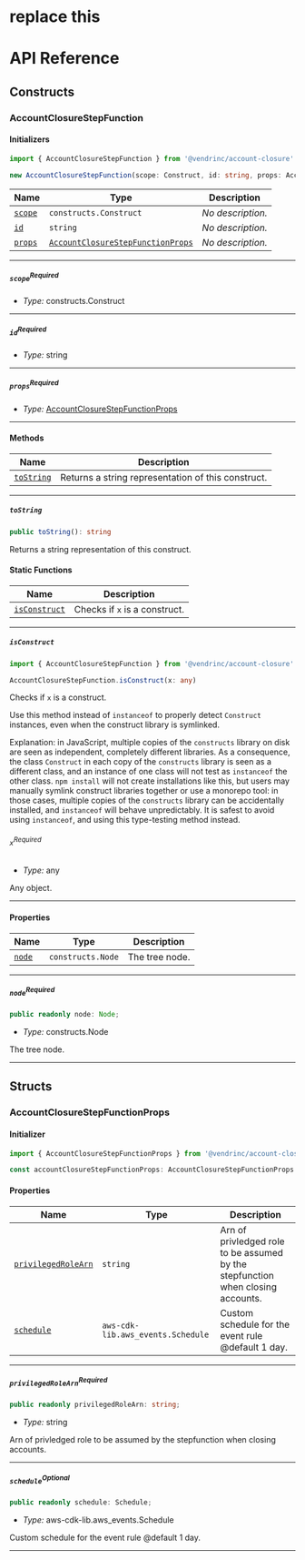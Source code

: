 # replace this
# API Reference <a name="API Reference" id="api-reference"></a>

## Constructs <a name="Constructs" id="Constructs"></a>

### AccountClosureStepFunction <a name="AccountClosureStepFunction" id="@vendrinc/account-closure.AccountClosureStepFunction"></a>

#### Initializers <a name="Initializers" id="@vendrinc/account-closure.AccountClosureStepFunction.Initializer"></a>

```typescript
import { AccountClosureStepFunction } from '@vendrinc/account-closure'

new AccountClosureStepFunction(scope: Construct, id: string, props: AccountClosureStepFunctionProps)
```

| **Name** | **Type** | **Description** |
| --- | --- | --- |
| <code><a href="#@vendrinc/account-closure.AccountClosureStepFunction.Initializer.parameter.scope">scope</a></code> | <code>constructs.Construct</code> | *No description.* |
| <code><a href="#@vendrinc/account-closure.AccountClosureStepFunction.Initializer.parameter.id">id</a></code> | <code>string</code> | *No description.* |
| <code><a href="#@vendrinc/account-closure.AccountClosureStepFunction.Initializer.parameter.props">props</a></code> | <code><a href="#@vendrinc/account-closure.AccountClosureStepFunctionProps">AccountClosureStepFunctionProps</a></code> | *No description.* |

---

##### `scope`<sup>Required</sup> <a name="scope" id="@vendrinc/account-closure.AccountClosureStepFunction.Initializer.parameter.scope"></a>

- *Type:* constructs.Construct

---

##### `id`<sup>Required</sup> <a name="id" id="@vendrinc/account-closure.AccountClosureStepFunction.Initializer.parameter.id"></a>

- *Type:* string

---

##### `props`<sup>Required</sup> <a name="props" id="@vendrinc/account-closure.AccountClosureStepFunction.Initializer.parameter.props"></a>

- *Type:* <a href="#@vendrinc/account-closure.AccountClosureStepFunctionProps">AccountClosureStepFunctionProps</a>

---

#### Methods <a name="Methods" id="Methods"></a>

| **Name** | **Description** |
| --- | --- |
| <code><a href="#@vendrinc/account-closure.AccountClosureStepFunction.toString">toString</a></code> | Returns a string representation of this construct. |

---

##### `toString` <a name="toString" id="@vendrinc/account-closure.AccountClosureStepFunction.toString"></a>

```typescript
public toString(): string
```

Returns a string representation of this construct.

#### Static Functions <a name="Static Functions" id="Static Functions"></a>

| **Name** | **Description** |
| --- | --- |
| <code><a href="#@vendrinc/account-closure.AccountClosureStepFunction.isConstruct">isConstruct</a></code> | Checks if `x` is a construct. |

---

##### `isConstruct` <a name="isConstruct" id="@vendrinc/account-closure.AccountClosureStepFunction.isConstruct"></a>

```typescript
import { AccountClosureStepFunction } from '@vendrinc/account-closure'

AccountClosureStepFunction.isConstruct(x: any)
```

Checks if `x` is a construct.

Use this method instead of `instanceof` to properly detect `Construct`
instances, even when the construct library is symlinked.

Explanation: in JavaScript, multiple copies of the `constructs` library on
disk are seen as independent, completely different libraries. As a
consequence, the class `Construct` in each copy of the `constructs` library
is seen as a different class, and an instance of one class will not test as
`instanceof` the other class. `npm install` will not create installations
like this, but users may manually symlink construct libraries together or
use a monorepo tool: in those cases, multiple copies of the `constructs`
library can be accidentally installed, and `instanceof` will behave
unpredictably. It is safest to avoid using `instanceof`, and using
this type-testing method instead.

###### `x`<sup>Required</sup> <a name="x" id="@vendrinc/account-closure.AccountClosureStepFunction.isConstruct.parameter.x"></a>

- *Type:* any

Any object.

---

#### Properties <a name="Properties" id="Properties"></a>

| **Name** | **Type** | **Description** |
| --- | --- | --- |
| <code><a href="#@vendrinc/account-closure.AccountClosureStepFunction.property.node">node</a></code> | <code>constructs.Node</code> | The tree node. |

---

##### `node`<sup>Required</sup> <a name="node" id="@vendrinc/account-closure.AccountClosureStepFunction.property.node"></a>

```typescript
public readonly node: Node;
```

- *Type:* constructs.Node

The tree node.

---


## Structs <a name="Structs" id="Structs"></a>

### AccountClosureStepFunctionProps <a name="AccountClosureStepFunctionProps" id="@vendrinc/account-closure.AccountClosureStepFunctionProps"></a>

#### Initializer <a name="Initializer" id="@vendrinc/account-closure.AccountClosureStepFunctionProps.Initializer"></a>

```typescript
import { AccountClosureStepFunctionProps } from '@vendrinc/account-closure'

const accountClosureStepFunctionProps: AccountClosureStepFunctionProps = { ... }
```

#### Properties <a name="Properties" id="Properties"></a>

| **Name** | **Type** | **Description** |
| --- | --- | --- |
| <code><a href="#@vendrinc/account-closure.AccountClosureStepFunctionProps.property.privilegedRoleArn">privilegedRoleArn</a></code> | <code>string</code> | Arn of privledged role to be assumed by the stepfunction when closing accounts. |
| <code><a href="#@vendrinc/account-closure.AccountClosureStepFunctionProps.property.schedule">schedule</a></code> | <code>aws-cdk-lib.aws_events.Schedule</code> | Custom schedule for the event rule @default 1 day. |

---

##### `privilegedRoleArn`<sup>Required</sup> <a name="privilegedRoleArn" id="@vendrinc/account-closure.AccountClosureStepFunctionProps.property.privilegedRoleArn"></a>

```typescript
public readonly privilegedRoleArn: string;
```

- *Type:* string

Arn of privledged role to be assumed by the stepfunction when closing accounts.

---

##### `schedule`<sup>Optional</sup> <a name="schedule" id="@vendrinc/account-closure.AccountClosureStepFunctionProps.property.schedule"></a>

```typescript
public readonly schedule: Schedule;
```

- *Type:* aws-cdk-lib.aws_events.Schedule

Custom schedule for the event rule @default 1 day.

---




